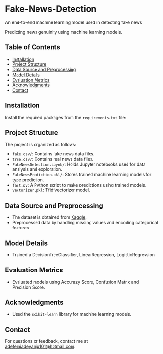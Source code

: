 # Fake-News-Detection
An end-to-end machine learning model used in detecting fake news

Predicting news genuinity using machine learning models.

## Table of Contents
- [Installation](#installation)
- [Project Structure](#project-structure)
- [Data Source and Preprocessing](#data-source-and-preprocessing)
- [Model Details](#model-details)
- [Evaluation Metrics](#evaluation-metrics)
- [Acknowledgments](#acknowledgments)
- [Contact](#contact)

## Installation
Install the required packages from the `requirements.txt` file:

## Project Structure
The project is organized as follows:

- `fake.csv/`: Contains fake news data files.
- `true.csv/`: Contains real news data files.
- `FakeNewsDetection.ipynb/`: Holds Jupyter notebooks used for data analysis and exploration.
- `FakeNewsPrediction.pkl/`: Stores trained machine learning models for type prediction.
- `fast.py`: A Python script to make predictions using trained models.
- `vectorizer.pkl`: Tfidfvectorizer model.

## Data Source and Preprocessing
- The dataset is obtained from [Kaggle](https://www.kaggle.com/dataset).
- Preprocessed data by handling missing values and encoding categorical features.

## Model Details
- Trained a DecisionTreeClassifier, LinearRegression, LogisticRegression

## Evaluation Metrics
- Evaluated models using Accurazy Score, Confusion Matrix and Precision Score.

## Acknowledgments
- Used the `scikit-learn` library for machine learning models.

## Contact
For questions or feedback, contact me at adefemiadeyanju101@hotmail.com.
